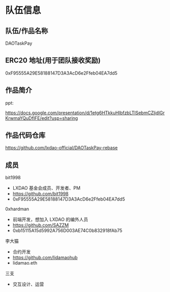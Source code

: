 # 队伍信息

## 队伍/作品名称

DAOTaskPay

## ERC20 地址(用于团队接收奖励)

0xF95555A29E58188147D3A3AcD6e2Ffeb04EA7dd5

## 作品简介

ppt:

https://docs.google.com/presentation/d/1etg6HTkkuHIbfzbLTlSebmCZljdIGrKrwmaYQuDfIFE/edit?usp=sharing

## 作品代码仓库

https://github.com/lxdao-official/DAOTaskPay-rebase

## 成员

bit1998

- LXDAO 基金会成员、开发者、PM
- https://github.com/bit1998
- 0xF95555A29E58188147D3A3AcD6e2Ffeb04EA7dd5

0xhardman

- 前端开发，想加入 LXDAO 的编外人员
- https://github.com/SAZZM
- 0xb15115A15d5992A756D003AE74C0b832918fAb75

李大猫

- 合约开发
- https://github.com/lidamaohub
- lidamao.eth

三支

- 交互设计、运营
